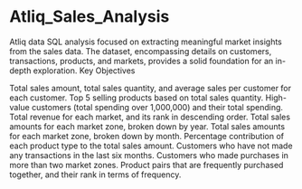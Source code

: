 # Atliq_Sales_Analysis
Atliq data SQL analysis focused on extracting meaningful market insights from the sales data. The dataset, encompassing details on customers, transactions, products, and markets, provides a solid foundation for an in-depth exploration.
Key Objectives

Total sales amount, total sales quantity, and average sales per customer for each customer.
Top 5 selling products based on total sales quantity.
High-value customers (total spending over 1,000,000) and their total spending.
Total revenue for each market, and its rank in descending order.
Total sales amounts for each market zone, broken down by year.
Total sales amounts for each market zone, broken down by month.
Percentage contribution of each product type to the total sales amount.
Customers who have not made any transactions in the last six months.
Customers who made purchases in more than two market zones.
Product pairs that are frequently purchased together, and their rank in terms of frequency.
